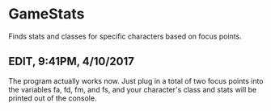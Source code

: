 # GameStats
Finds stats and classes for specific characters based on focus points.

## EDIT, 9:41PM, 4/10/2017
The program actually works now. Just plug in a total of two focus points into the variables fa, fd, fm, and fs, and your character's class and stats will be printed out of the console.
